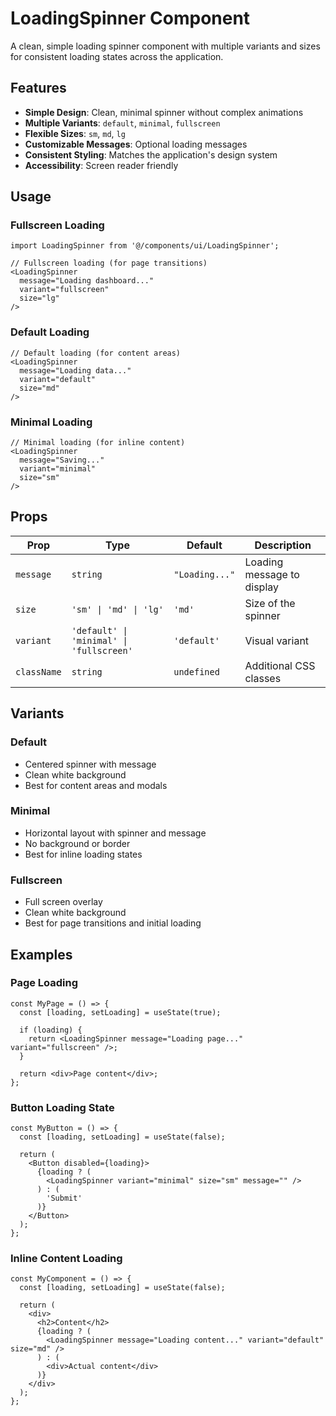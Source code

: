 # LoadingSpinner Component

A clean, simple loading spinner component with multiple variants and sizes for consistent loading states across the application.

## Features

- **Simple Design**: Clean, minimal spinner without complex animations
- **Multiple Variants**: `default`, `minimal`, `fullscreen`
- **Flexible Sizes**: `sm`, `md`, `lg`
- **Customizable Messages**: Optional loading messages
- **Consistent Styling**: Matches the application's design system
- **Accessibility**: Screen reader friendly

## Usage

### Fullscreen Loading
```tsx
import LoadingSpinner from '@/components/ui/LoadingSpinner';

// Fullscreen loading (for page transitions)
<LoadingSpinner 
  message="Loading dashboard..." 
  variant="fullscreen" 
  size="lg" 
/>
```

### Default Loading
```tsx
// Default loading (for content areas)
<LoadingSpinner 
  message="Loading data..." 
  variant="default" 
  size="md" 
/>
```

### Minimal Loading
```tsx
// Minimal loading (for inline content)
<LoadingSpinner 
  message="Saving..." 
  variant="minimal" 
  size="sm" 
/>
```

## Props

| Prop | Type | Default | Description |
|------|------|---------|-------------|
| `message` | `string` | `"Loading..."` | Loading message to display |
| `size` | `'sm' \| 'md' \| 'lg'` | `'md'` | Size of the spinner |
| `variant` | `'default' \| 'minimal' \| 'fullscreen'` | `'default'` | Visual variant |
| `className` | `string` | `undefined` | Additional CSS classes |

## Variants

### Default
- Centered spinner with message
- Clean white background
- Best for content areas and modals

### Minimal
- Horizontal layout with spinner and message
- No background or border
- Best for inline loading states

### Fullscreen
- Full screen overlay
- Clean white background
- Best for page transitions and initial loading

## Examples

### Page Loading
```tsx
const MyPage = () => {
  const [loading, setLoading] = useState(true);
  
  if (loading) {
    return <LoadingSpinner message="Loading page..." variant="fullscreen" />;
  }
  
  return <div>Page content</div>;
};
```

### Button Loading State
```tsx
const MyButton = () => {
  const [loading, setLoading] = useState(false);
  
  return (
    <Button disabled={loading}>
      {loading ? (
        <LoadingSpinner variant="minimal" size="sm" message="" />
      ) : (
        'Submit'
      )}
    </Button>
  );
};
```

### Inline Content Loading
```tsx
const MyComponent = () => {
  const [loading, setLoading] = useState(false);
  
  return (
    <div>
      <h2>Content</h2>
      {loading ? (
        <LoadingSpinner message="Loading content..." variant="default" size="md" />
      ) : (
        <div>Actual content</div>
      )}
    </div>
  );
};
```